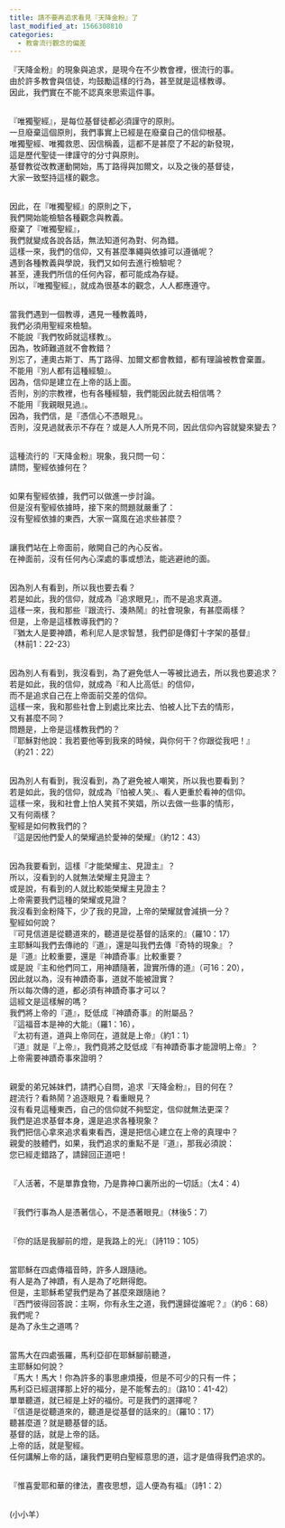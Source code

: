 ```yaml
---
title: 請不要再追求看見『天降金粉』了
last_modified_at: 1566308810
categories:
  - 教會流行觀念的偏差
---
```


<p>『天降金粉』的現象與追求，是現今在不少教會裡，很流行的事。<br>
由於許多教會與信徒，均鼓勵這樣的行為，甚至就是這樣教導。<br>
因此，我們實在不能不認真來思索這件事。</p>

<p><br>
『唯獨聖經』，是每位基督徒都必須謹守的原則。<br>
一旦廢棄這個原則，我們事實上已經是在廢棄自己的信仰根基。<br>
唯獨聖經、唯獨救恩、因信稱義，這都不是甚麼了不起的新發現，<br>
這是歷代聖徒一律謹守的分寸與原則。<br>
基督教從改教運動開始，馬丁路得與加爾文，以及之後的基督徒，<br>
大家一致堅持這樣的觀念。</p>

<p><br>
因此，在『唯獨聖經』的原則之下，<br>
我們開始能檢驗各種觀念與教義。<br>
廢棄了『唯獨聖經』，<br>
我們就變成各說各話，無法知道何為對、何為錯。<br>
這樣一來，我們的信仰，又有甚麼準繩與依據可以遵循呢？<br>
遇到各種教義與學說，我們又如何去進行檢驗呢？<br>
甚至，連我們所信的任何內容，都可能成為存疑。<br>
所以，『唯獨聖經』，就成為很基本的觀念，人人都應遵守。</p>

<p><br>
當我們遇到一個教導，遇見一種教義時，<br>
我們必須用聖經來檢驗。<br>
不能說『我們牧師就這樣教』。<br>
因為，牧師難道就不會教錯？<br>
別忘了，連奧古斯丁、馬丁路得、加爾文都會教錯，都有理論被教會棄置。<br>
不能用『別人都有這種經驗』。<br>
因為，信仰是建立在上帝的話上面。<br>
否則，別的宗教裡，也有各種經驗，我們能因此就去相信嗎？<br>
不能用『我親眼見過』。<br>
因為，我們信，是『憑信心不憑眼見』。<br>
否則，沒見過就表示不存在？或是人人所見不同，因此信仰內容就變來變去？</p>

<p><br>
這種流行的『天降金粉』現象，我只問一句：<br>
請問，聖經依據何在？</p>

<p><br>
如果有聖經依據，我們可以做進一步討論。<br>
但是沒有聖經依據時，接下來的問題就嚴重了：<br>
沒有聖經依據的東西，大家一窩風在追求些甚麼？</p>

<p><br>
讓我們站在上帝面前，敞開自己的內心反省。<br>
在神面前，沒有任何內心深處的事或想法，能逃避祂的面。</p>

<p><br>
因為別人有看到，所以我也要去看？<br>
若是如此，我的信仰，就成為『追求眼見』，而不是追求真道。<br>
這樣一來，我和那些『跟流行、湊熱鬧』的社會現象，有甚麼兩樣？<br>
但是，上帝是這樣教導我們的？<br>
『猶太人是要神蹟，希利尼人是求智慧，我們卻是傳釘十字架的基督』<br>
（林前1：22-23）</p>

<p><br>
因為別人有看到，我沒看到，為了避免低人一等被比過去，所以我也要追求？<br>
若是如此，我的信仰，就成為『和人比高低』的信仰，<br>
而不是追求自己在上帝面前交差的信仰。<br>
這樣一來，我和那些社會上到處比來比去、怕被人比下去的情形，<br>
又有甚麼不同？<br>
問題是，上帝是這樣教我們的？<br>
『耶穌對他說：我若要他等到我來的時候，與你何干？你跟從我吧！』<br>
（約21：22）</p>

<p><br>
因為別人有看到，我沒看到，為了避免被人嘲笑，所以我也要看到？<br>
若是如此，我的信仰，就成為『怕被人笑』、看人更重於看神的信仰。<br>
這樣一來，我和社會上怕人笑貧不笑娼，所以去做一些事的情形，<br>
又有何兩樣？<br>
聖經是如何教我們的？<br>
『這是因他們愛人的榮耀過於愛神的榮耀』（約12：43）</p>

<p><br>
因為我要看到，這樣『才能榮耀主、見證主』？<br>
所以，沒看到的人就無法榮耀主見證主？<br>
或是說，有看到的人就比較能榮耀主見證主？<br>
上帝需要我們這種的榮耀或見證？<br>
我沒看到金粉降下，少了我的見證，上帝的榮耀就會減損一分？<br>
聖經如何說？<br>
『可見信道是從聽道來的，聽道是從基督的話來的』（羅10：17）<br>
主耶穌叫我們去傳祂的『道』，還是叫我們去傳『奇特的現象』？<br>
是『道』比較重要，還是『神蹟奇事』比較重要？<br>
或是說『主和他們同工，用神蹟隨著，證實所傳的道』（可16：20），<br>
因此就以為，沒有神蹟奇事，道就不能被證實？<br>
所以每次傳的道，都必須有神蹟奇事才可以？<br>
這經文是這樣解的嗎？<br>
我們將上帝的『道』，貶低成『神蹟奇事』的附屬品？<br>
『這福音本是神的大能』（羅1：16），<br>
『太初有道，道與上帝同在，道就是上帝』（約1：1）<br>
『道』就是『上帝』，我們竟將之貶低成『有神蹟奇事才能證明上帝』？<br>
上帝需要神蹟奇事來證明？</p>

<p><br>
親愛的弟兄姊妹們，請捫心自問，追求『天降金粉』，目的何在？<br>
趕流行？看熱鬧？追逐眼見？看重眼見？<br>
沒有看見這種東西，自己的信仰就不夠堅定，信仰就無法更深？<br>
我們是追求基督本身，還是追求各種現象？<br>
我們把信心拿來追求看東看西，還是把信心建立在上帝的真理中？<br>
親愛的肢體們，如果，我們追求的重點不是『道』，那我必須說：<br>
您已經走錯路了，請歸回正道吧！</p>

<p><br>
『人活著，不是單靠食物，乃是靠神口裏所出的一切話』（太4：4）</p>

<p><br>
『我們行事為人是憑著信心，不是憑著眼見』（林後5：7）</p>

<p><br>
『你的話是我腳前的燈，是我路上的光』（詩119：105）</p>

<p><br>
當耶穌在四處傳福音時，許多人跟隨祂。<br>
有人是為了神蹟，有人是為了吃餅得飽。<br>
但是，主耶穌希望我們是為了甚麼來跟隨祂？<br>
『西門彼得回答說：主啊，你有永生之道，我們還歸從誰呢？』（約6：68）<br>
我們呢？<br>
是為了永生之道嗎？</p>

<p><br>
當馬大在四處張羅，馬利亞卻在耶穌腳前聽道，<br>
主耶穌如何說？<br>
『馬大！馬大！你為許多的事思慮煩擾，但是不可少的只有一件；<br>
馬利亞已經選擇那上好的福分，是不能奪去的』（路10：41-42）<br>
單單聽道，就已經是上好的福份。可是我們的選擇呢？<br>
『信道是從聽道來的，聽道是從基督的話來的』（羅10：17）<br>
聽甚麼道？就是聽基督的話。<br>
基督的話，就是上帝的話。<br>
上帝的話，就是聖經。<br>
任何講解上帝的話，讓我們更明白聖經意思的道，這才是值得我們追求的。</p>

<p><br>
『惟喜愛耶和華的律法，晝夜思想，這人便為有福』（詩1：2）</p>

<p><br>
(小小羊）</p>

<p>&nbsp;</p>

